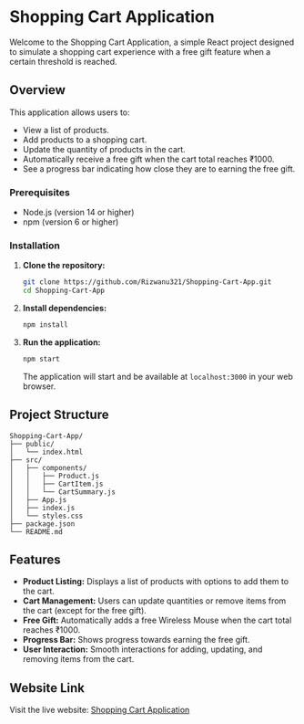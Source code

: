
# Shopping Cart Application

Welcome to the Shopping Cart Application, a simple React project designed to simulate a shopping cart experience with a free gift feature when a certain threshold is reached.

## Overview

This application allows users to:
- View a list of products.
- Add products to a shopping cart.
- Update the quantity of products in the cart.
- Automatically receive a free gift when the cart total reaches ₹1000.
- See a progress bar indicating how close they are to earning the free gift.


### Prerequisites

- Node.js (version 14 or higher)
- npm (version 6 or higher)

### Installation

1. **Clone the repository:**

   ```bash
   git clone https://github.com/Rizwanu321/Shopping-Cart-App.git
   cd Shopping-Cart-App
   ```

2. **Install dependencies:**

   ```bash
   npm install
   ```

3. **Run the application:**

   ```bash
   npm start
   ```

   The application will start and be available at `localhost:3000` in your web browser.

## Project Structure

```
Shopping-Cart-App/
├── public/
│   └── index.html
├── src/
│   ├── components/
│   │   ├── Product.js
│   │   ├── CartItem.js
│   │   └── CartSummary.js
│   ├── App.js
│   ├── index.js
│   └── styles.css
├── package.json
└── README.md
```

## Features

- **Product Listing:** Displays a list of products with options to add them to the cart.
- **Cart Management:** Users can update quantities or remove items from the cart (except for the free gift).
- **Free Gift:** Automatically adds a free Wireless Mouse when the cart total reaches ₹1000.
- **Progress Bar:** Shows progress towards earning the free gift.
- **User Interaction:** Smooth interactions for adding, updating, and removing items from the cart.


## Website Link

Visit the live website: [Shopping Cart Application](https://shopping-cart-app-beryl-one.vercel.app/)

